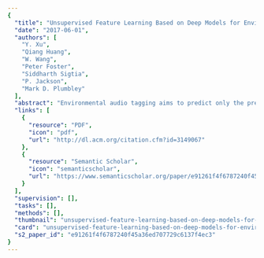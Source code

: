 ```yaml
---
{
  "title": "Unsupervised Feature Learning Based on Deep Models for Environmental Audio Tagging",
  "date": "2017-06-01",
  "authors": [
    "Y. Xu",
    "Qiang Huang",
    "W. Wang",
    "Peter Foster",
    "Siddharth Sigtia",
    "P. Jackson",
    "Mark D. Plumbley"
  ],
  "abstract": "Environmental audio tagging aims to predict only the presence or absence of certain acoustic events in the interested acoustic scene. In this paper, we make contributions to audio tagging in two parts, respectively, acoustic modeling and feature learning. We propose to use a shrinking deep neural network (DNN) framework incorporating unsupervised feature learning to handle the multilabel classification task. For the acoustic modeling, a large set of contextual frames of the chunk are fed into the DNN to perform a multilabel classification for the expected tags, considering that only chunk (or utterance) level rather than frame-level labels are available. Dropout and background noise aware training are also adopted to improve the generalization capability of the DNNs. For the unsupervised feature learning, we propose to use a symmetric or asymmetric deep denoising auto-encoder (syDAE or asyDAE) to generate new data-driven features from the logarithmic Mel-filter banks features. The new features, which are smoothed against background noise and more compact with contextual information, can further improve the performance of the DNN baseline. Compared with the standard Gaussian mixture model baseline of the DCASE 2016 audio tagging challenge, our proposed method obtains a significant equal error rate (EER) reduction from 0.21 to 0.13 on the development set. The proposed asyDAE system can get a relative 6.7% EER reduction compared with the strong DNN baseline on the development set. Finally, the results also show that our approach obtains the state-of-the-art performance with 0.15 EER on the evaluation set of the DCASE 2016 audio tagging task while EER of the first prize of this challenge is 0.17.",
  "links": [
    {
      "resource": "PDF",
      "icon": "pdf",
      "url": "http://dl.acm.org/citation.cfm?id=3149067"
    },
    {
      "resource": "Semantic Scholar",
      "icon": "semanticscholar",
      "url": "https://www.semanticscholar.org/paper/e91261f4f6787240f45a36ed707729c6137f4ec3"
    }
  ],
  "supervision": [],
  "tasks": [],
  "methods": [],
  "thumbnail": "unsupervised-feature-learning-based-on-deep-models-for-environmental-audio-tagging-thumb.jpg",
  "card": "unsupervised-feature-learning-based-on-deep-models-for-environmental-audio-tagging-card.jpg",
  "s2_paper_id": "e91261f4f6787240f45a36ed707729c6137f4ec3"
}
---
```


